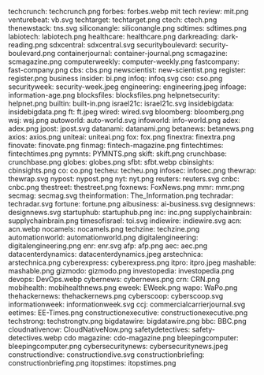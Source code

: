techcrunch: techcrunch.png
forbes: forbes.webp
mit tech review: mit.png
venturebeat: vb.svg
techtarget: techtarget.png
ctech: ctech.png
thenewstack: tns.svg
siliconangle: siliconangle.png
sdtimes: sdtimes.png
labiotech: labiotech.png
healthcare: healthcare.png
darkreading: dark-reading.png
sdxcentral: sdxcentral.svg
securityboulevard: security-boulevard.png
containerjournal: container-journal.png
scmagazine: scmagazine.png
computerweekly: computer-weekly.png
fastcompany: fast-company.png
cbs: cbs.png
newscientist: new-scientist.png
register: register.png
business insider: bi.png
infoq: infoq.svg
cso: cso.png
securityweek: security-week.jpeg
engineering: engineering.jpeg
infoage: information-age.png
blocksfiles: blocksfiles.png
helpnetsecurity: helpnet.png
builtin: built-in.png
israel21c: israel21c.svg
insidebigdata: insidebigdata.png
ft: ft.jpeg
wired: wired.svg
bloomberg: bloomberg.png
wsj: wsj.png
autoworld: auto-world.svg
infoworld: info-world.png
adex: adex.png
jpost: jpost.svg
datanami: datanami.png
betanews: betanews.png
axios: axios.png
uniteai: uniteai.png
fox: fox.png
finextra: finextra.png
finovate: finovate.png
finmag: fintech-magazine.png
fintechtimes: fintechtimes.png
pymnts: PYMNTS.png
skift: skift.png
crunchbase: crunchbase.png
globes: globes.png
sfbt: sfbt.webp
cbinsights: cbinsights.png
co: co.png
techeu: techeu.png
infosec: infosec.png
thewrap: thewrap.svg
nypost: nypost.png
nyt: nyt.png
reuters: reuters.svg
cnbc: cnbc.png
thestreet: thestreet.png
foxnews: FoxNews.png
mmr: mmr.png
secmag: secmag.svg
theinformation: The_Information.png
techradar: techradar.svg
fortune: fortune.png
aibusiness: ai-business.svg
designnews: designnews.svg
startuphub: startuphub.png
inc: inc.png
supplychainbrain: supplychainbrain.png
timesofisrael: toi.svg
indiewire: indiewire.svg
acn: acn.webp
nocamels: nocamels.png
techzine: techzine.png
automationworld: automationworld.png
digitalengineering: digitalengineering.png
enr: enr.svg
afp: afp.png
aec: aec.png
datacenterdynamics: datacenterdynamics.jpeg
arstechnica: arstechnica.png
cyberexpress: cyberexpress.png
itpro: itpro.jpeg
mashable: mashable.png
gizmodo: gizmodo.png
investopedia: investopedia.png
devops: DevOps.webp
cybernews: cybernews.png
crn: CRN.png
mobihealth: mobihealthnews.png
eweek: EWeek.png
wapo: WaPo.png
thehackernews: thehackernews.png
cyberscoop: cyberscoop.svg
informationweek: informationweek.svg
ccj: commercialcarrierjournal.svg
eetimes: EE-Times.png
constructionexecutive: constructionexecutive.png
techstrong: techstrongtv.png
bigdatawire: bigdatawire.png
bbc: BBC.png
cloudnativenow: CloudNativeNow.png
safetydetectives: safety-detectives.webp
cdo magazine: cdo-magazine.png
bleepingcomputer: bleepingcomputer.png
cybersecuritynews: cybersecuritynews.jpeg
constructiondive: constructiondive.svg
constructionbriefing: constructionbriefing.png
itopstimes: itopstimes.png